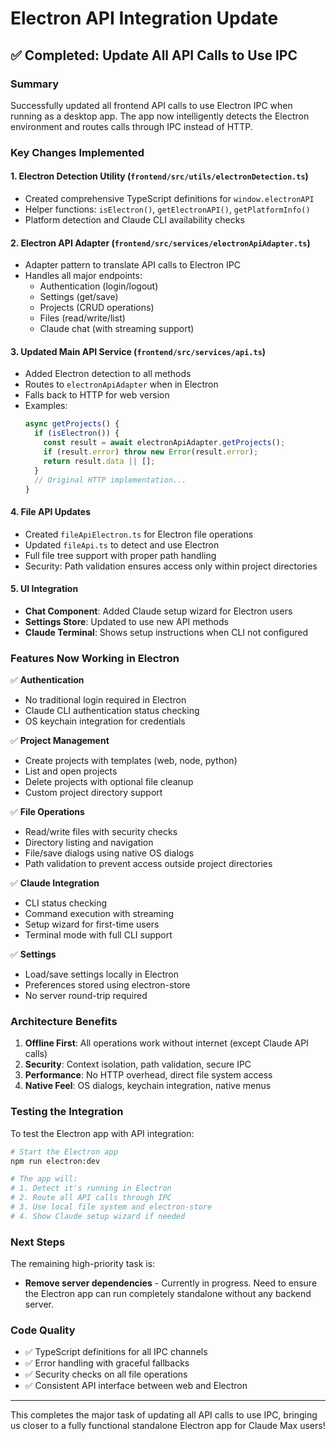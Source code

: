 # Electron API Integration Update

## ✅ Completed: Update All API Calls to Use IPC

### Summary
Successfully updated all frontend API calls to use Electron IPC when running as a desktop app. The app now intelligently detects the Electron environment and routes calls through IPC instead of HTTP.

### Key Changes Implemented

#### 1. **Electron Detection Utility** (`frontend/src/utils/electronDetection.ts`)
- Created comprehensive TypeScript definitions for `window.electronAPI`
- Helper functions: `isElectron()`, `getElectronAPI()`, `getPlatformInfo()`
- Platform detection and Claude CLI availability checks

#### 2. **Electron API Adapter** (`frontend/src/services/electronApiAdapter.ts`)
- Adapter pattern to translate API calls to Electron IPC
- Handles all major endpoints:
  - Authentication (login/logout)
  - Settings (get/save)
  - Projects (CRUD operations)
  - Files (read/write/list)
  - Claude chat (with streaming support)

#### 3. **Updated Main API Service** (`frontend/src/services/api.ts`)
- Added Electron detection to all methods
- Routes to `electronApiAdapter` when in Electron
- Falls back to HTTP for web version
- Examples:
  ```typescript
  async getProjects() {
    if (isElectron()) {
      const result = await electronApiAdapter.getProjects();
      if (result.error) throw new Error(result.error);
      return result.data || [];
    }
    // Original HTTP implementation...
  }
  ```

#### 4. **File API Updates**
- Created `fileApiElectron.ts` for Electron file operations
- Updated `fileApi.ts` to detect and use Electron
- Full file tree support with proper path handling
- Security: Path validation ensures access only within project directories

#### 5. **UI Integration**
- **Chat Component**: Added Claude setup wizard for Electron users
- **Settings Store**: Updated to use new API methods
- **Claude Terminal**: Shows setup instructions when CLI not configured

### Features Now Working in Electron

✅ **Authentication**
- No traditional login required in Electron
- Claude CLI authentication status checking
- OS keychain integration for credentials

✅ **Project Management**
- Create projects with templates (web, node, python)
- List and open projects
- Delete projects with optional file cleanup
- Custom project directory support

✅ **File Operations**
- Read/write files with security checks
- Directory listing and navigation
- File/save dialogs using native OS dialogs
- Path validation to prevent access outside project directories

✅ **Claude Integration**
- CLI status checking
- Command execution with streaming
- Setup wizard for first-time users
- Terminal mode with full CLI support

✅ **Settings**
- Load/save settings locally in Electron
- Preferences stored using electron-store
- No server round-trip required

### Architecture Benefits

1. **Offline First**: All operations work without internet (except Claude API calls)
2. **Security**: Context isolation, path validation, secure IPC
3. **Performance**: No HTTP overhead, direct file system access
4. **Native Feel**: OS dialogs, keychain integration, native menus

### Testing the Integration

To test the Electron app with API integration:

```bash
# Start the Electron app
npm run electron:dev

# The app will:
# 1. Detect it's running in Electron
# 2. Route all API calls through IPC
# 3. Use local file system and electron-store
# 4. Show Claude setup wizard if needed
```

### Next Steps

The remaining high-priority task is:
- **Remove server dependencies** - Currently in progress. Need to ensure the Electron app can run completely standalone without any backend server.

### Code Quality

- ✅ TypeScript definitions for all IPC channels
- ✅ Error handling with graceful fallbacks
- ✅ Security checks on all file operations
- ✅ Consistent API interface between web and Electron

---

This completes the major task of updating all API calls to use IPC, bringing us closer to a fully functional standalone Electron app for Claude Max users!